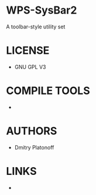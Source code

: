 WPS-SysBar2
===========

A toolbar-style utility set

LICENSE
===============
- GNU GPL V3

COMPILE TOOLS
===============
* 

AUTHORS
===============
* Dmitry Platonoff

LINKS
===============
* 